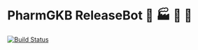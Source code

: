 # PharmGKB ReleaseBot :bookmark: :factory: :robot: :tada:

[![Build Status](https://travis-ci.com/PharmGKB/releasebot.svg?branch=main)](https://travis-ci.com/PharmGKB/releasebot)
